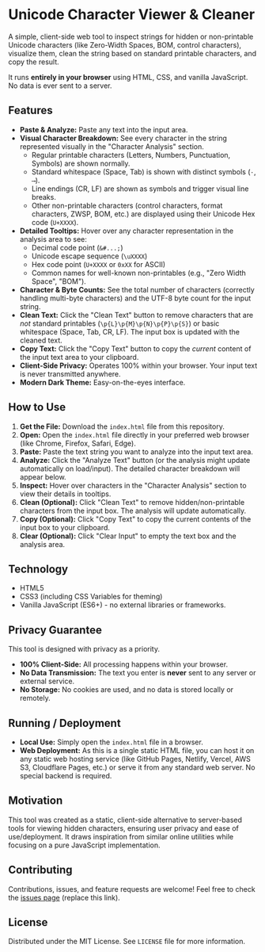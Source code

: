 # Unicode Character Viewer & Cleaner

A simple, client-side web tool to inspect strings for hidden or non-printable Unicode characters (like Zero-Width Spaces, BOM, control characters), visualize them, clean the string based on standard printable characters, and copy the result.

It runs **entirely in your browser** using HTML, CSS, and vanilla JavaScript. No data is ever sent to a server.

## Features

*   **Paste & Analyze:** Paste any text into the input area.
*   **Visual Character Breakdown:** See every character in the string represented visually in the "Character Analysis" section.
    *   Regular printable characters (Letters, Numbers, Punctuation, Symbols) are shown normally.
    *   Standard whitespace (Space, Tab) is shown with distinct symbols (`·`, `⟶`).
    *   Line endings (CR, LF) are shown as symbols and trigger visual line breaks.
    *   Other non-printable characters (control characters, format characters, ZWSP, BOM, etc.) are displayed using their Unicode Hex code (`U+XXXX`).
*   **Detailed Tooltips:** Hover over any character representation in the analysis area to see:
    *   Decimal code point (`&#...;`)
    *   Unicode escape sequence (`\uXXXX`)
    *   Hex code point (`U+XXXX` or `0xXX` for ASCII)
    *   Common names for well-known non-printables (e.g., "Zero Width Space", "BOM").
*   **Character & Byte Counts:** See the total number of characters (correctly handling multi-byte characters) and the UTF-8 byte count for the input string.
*   **Clean Text:** Click the "Clean Text" button to remove characters that are *not* standard printables (`\p{L}\p{M}\p{N}\p{P}\p{S}`) or basic whitespace (Space, Tab, CR, LF). The input box is updated with the cleaned text.
*   **Copy Text:** Click the "Copy Text" button to copy the *current* content of the input text area to your clipboard.
*   **Client-Side Privacy:** Operates 100% within your browser. Your input text is never transmitted anywhere.
*   **Modern Dark Theme:** Easy-on-the-eyes interface.

## How to Use

1.  **Get the File:** Download the `index.html` file from this repository.
2.  **Open:** Open the `index.html` file directly in your preferred web browser (like Chrome, Firefox, Safari, Edge).
3.  **Paste:** Paste the text string you want to analyze into the input text area.
4.  **Analyze:** Click the "Analyze Text" button (or the analysis might update automatically on load/input). The detailed character breakdown will appear below.
5.  **Inspect:** Hover over characters in the "Character Analysis" section to view their details in tooltips.
6.  **Clean (Optional):** Click "Clean Text" to remove hidden/non-printable characters from the input box. The analysis will update automatically.
7.  **Copy (Optional):** Click "Copy Text" to copy the current contents of the input box to your clipboard.
8.  **Clear (Optional):** Click "Clear Input" to empty the text box and the analysis area.

## Technology

*   HTML5
*   CSS3 (including CSS Variables for theming)
*   Vanilla JavaScript (ES6+) - no external libraries or frameworks.

## Privacy Guarantee

This tool is designed with privacy as a priority.
*   **100% Client-Side:** All processing happens within your browser.
*   **No Data Transmission:** The text you enter is **never** sent to any server or external service.
*   **No Storage:** No cookies are used, and no data is stored locally or remotely.

## Running / Deployment

*   **Local Use:** Simply open the `index.html` file in a browser.
*   **Web Deployment:** As this is a single static HTML file, you can host it on any static web hosting service (like GitHub Pages, Netlify, Vercel, AWS S3, Cloudflare Pages, etc.) or serve it from any standard web server. No special backend is required.

## Motivation

This tool was created as a static, client-side alternative to server-based tools for viewing hidden characters, ensuring user privacy and ease of use/deployment. It draws inspiration from similar online utilities while focusing on a pure JavaScript implementation.

## Contributing

Contributions, issues, and feature requests are welcome! Feel free to check the [issues page](link-to-your-repo/issues) (replace this link).

## License

Distributed under the MIT License. See `LICENSE` file for more information.


